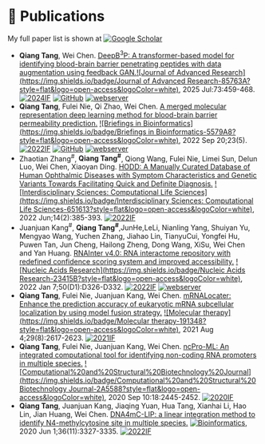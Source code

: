 
# 📝 Publications 
My full paper list is shown at [![Google Scholar](https://img.shields.io/badge/Google%20Scholar-4285F4?style=flat&logo=google%20scholar&logoColor=white)](https://scholar.google.com/citations?user=rJS8k7cAAAAJ)
-  **Qiang Tang**, Wei Chen. [DeepB<sup>3</sup>P: A transformer-based model for identifying blood-brain barrier penetrating peptides with data augmentation using feedback GAN.](https://pmc.ncbi.nlm.nih.gov/articles/PMC12225947/)[![Journal of Advanced Research](https://img.shields.io/badge/Journal of Advanced Research-85763A?style=flat&logo=open-access&logoColor=white)](https://www.sciencedirect.com/journal/journal-of-advanced-research), 2025 Jul:73:459-468. [![2024IF](https://img.shields.io/badge/2024%20IF-13-blue)](https://www.ablesci.com/journal/detail?id=D4g1Z5) [![GitHub](https://img.shields.io/badge/GitHub-181717?style=flat&logo=github&logoColor=white)](https://github.com/TangQiang0701/deepB3P) [![webserver](https://img.shields.io/badge/webserver-8A2BE2)](https://cbcb.cdutcm.edu.cn/deepb3p/)
-  **Qiang Tang**, Fulei Nie, Qi Zhao, Wei Chen. [A merged molecular representation deep learning method for blood-brain barrier permeability prediction.](https://academic.oup.com/bib/article/23/5/bbac357/6674486?login=false) [![Briefings in Bioinformatics](https://img.shields.io/badge/Briefings in Bioinformatics-5579A8?style=flat&logo=open-access&logoColor=white)](https://academic.oup.com/bib/), 2022 Sep 20;23(5). [![2022IF](https://img.shields.io/badge/2022%20IF-13.99-blue)](https://www.ablesci.com/journal/detail?id=9peJP5) [![GitHub](https://img.shields.io/badge/GitHub-%23121011.svg?logo=github&logoColor=white)](https://github.com/TangQiang0701/Deep-B3) [![webserver](https://img.shields.io/badge/webserver-8A2BE2)](https://cbcb.cdutcm.edu.cn/deepb3/)
-  Zhaotian Zhang<sup>#</sup>, **Qiang Tang<sup>#</sup>**, Qiong Wang, Fulei Nie, Limei Sun, Delun Luo, Wei Chen, Xiaoyan Ding. [HODD: A Manually Curated Database of Human Ophthalmic Diseases with Symptom Characteristics and Genetic Variants Towards Facilitating Quick and Definite Diagnosis.](https://link.springer.com/article/10.1007/s12539-021-00494-9) [![Interdisciplinary Sciences: Computational Life Sciences](https://img.shields.io/badge/Interdisciplinary Sciences: Computational Life Sciences-651613?style=flat&logo=open-access&logoColor=white)](https://link.springer.com/journal/12539), 2022 Jun;14(2):385-393. [![2022IF](https://img.shields.io/badge/2022%20IF-3.49-blue)](https://www.ablesci.com/journal/detail?id=5dZqQr)
-  Juanjuan Kang<sup>#</sup>, **Qiang Tang<sup>#</sup>**,JunHe,LeLi, Nianling Yang, Shuiyan Yu, Mengyao Wang, Yuchen Zhang, Jiahao Lin, TianyuCui, Yongfei Hu, Puwen Tan, Jun Cheng, Hailong Zheng, Dong Wang, XiSu, Wei Chen and Yan Huang. [RNAInter v4.0: RNA interactome repository with redefined confidence scoring system and improved accessibility.](https://pmc.ncbi.nlm.nih.gov/articles/PMC8728132/) [![Nucleic Acids Research](https://img.shields.io/badge/Nucleic Acids Research-23415B?style=flat&logo=open-access&logoColor=white)](https://academic.oup.com/nar/), 2022 Jan 7;50(D1):D326-D332. [![2022IF](https://img.shields.io/badge/2022%20IF-19.16-blue)](https://www.ablesci.com/journal/detail?id=5NG1MD) [![webserver](https://img.shields.io/badge/webserver-8A2BE2)](http://rnainter.org/)
-  **Qiang Tang**, Fulei Nie, Juanjuan Kang, Wei Chen. [mRNALocater: Enhance the prediction accuracy of eukaryotic mRNA subcellular localization by using model fusion strategy.](https://pmc.ncbi.nlm.nih.gov/articles/PMC8353198/) [![Molecular therapy](https://img.shields.io/badge/Molecular therapy-191348?style=flat&logo=open-access&logoColor=white)](https://www.sciencedirect.com/journal/molecular-therapy), 2021 Aug 4;29(8):2617-2623. [![2021IF](https://img.shields.io/badge/2021%20IF-11.454-blue)](https://www.ablesci.com/journal/detail?id=5EA1l5)
-  **Qiang Tang**, Fulei Nie, Juanjuan Kang, Wei Chen. [ncPro-ML: An integrated computational tool for identifying non-coding RNA promoters in multiple species.](https://pmc.ncbi.nlm.nih.gov/articles/PMC7509369/) [![Computational%20and%20Structural%20Biotechnology%20Journal](https://img.shields.io/badge/Computational%20and%20Structural%20Biotechnology Journal-2A5588?style=flat&logo=open-access&logoColor=white)](https://www.sciencedirect.com/journal/computational-and-structural-biotechnology-journal), 2020 Sep 10:18:2445-2452. [![2020IF](https://img.shields.io/badge/2020%20IF-6.018-blue)](https://www.ablesci.com/journal/detail?id=r08oKr)
-  **Qiang Tang**, Juanjuan Kang, Jiaqing Yuan, Hua Tang, Xianhai Li, Hao Lin, Jian Huang, Wei Chen. [DNA4mC-LIP: a linear integration method to identify N4-methylcytosine site in multiple species.](https://academic.oup.com/bioinformatics/article/36/11/3327/5766114?login=false) [![Bioinformatics](https://img.shields.io/badge/Bioinformatics-437BA0?style=flat&logo=open-access&logoColor=white)](https://academic.oup.com/bioinformatics), 2020 Jun 1;36(11):3327-3335. [![2022IF](https://img.shields.io/badge/2022%20IF-5.61-blue)](https://www.ablesci.com/journal/detail?id=0pWXx5)

